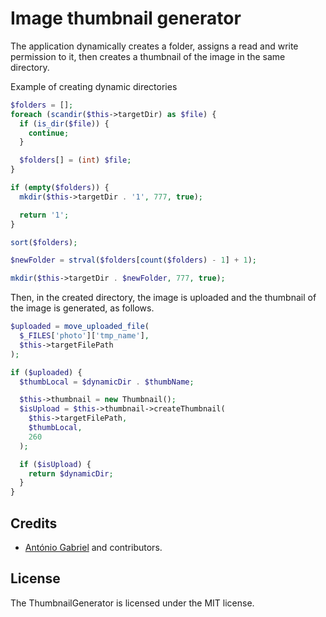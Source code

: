 # Image thumbnail generator

The application dynamically creates a folder, assigns a read and write permission to it, then creates a thumbnail of the image in the same directory.

Example of creating dynamic directories

```php
$folders = [];
foreach (scandir($this->targetDir) as $file) {
  if (is_dir($file)) {
    continue;
  }

  $folders[] = (int) $file;
}

if (empty($folders)) {
  mkdir($this->targetDir . '1', 777, true);

  return '1';
}

sort($folders);

$newFolder = strval($folders[count($folders) - 1] + 1);

mkdir($this->targetDir . $newFolder, 777, true);
```

Then, in the created directory, the image is uploaded and the thumbnail of the image is generated, as follows.

```php
$uploaded = move_uploaded_file(
  $_FILES['photo']['tmp_name'],
  $this->targetFilePath
);

if ($uploaded) {
  $thumbLocal = $dynamicDir . $thumbName;

  $this->thumbnail = new Thumbnail();
  $isUpload = $this->thumbnail->createThumbnail(
    $this->targetFilePath,
    $thumbLocal,
    260
  );

  if ($isUpload) {
    return $dynamicDir;
  }
}
```

## Credits

- [António Gabriel](https://github.com/Antonio-Gabriel) and contributors.

## License

The ThumbnailGenerator is licensed under the MIT license.
